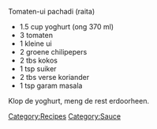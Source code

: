 Tomaten-ui pachadi (raita)

-   1.5 cup yoghurt (ong 370 ml)
-   3 tomaten
-   1 kleine ui
-   2 groene chilipepers
-   2 tbs kokos
-   1 tsp suiker
-   2 tbs verse koriander
-   1 tsp garam masala

Klop de yoghurt, meng de rest erdoorheen.

<Category:Recipes> <Category:Sauce>

